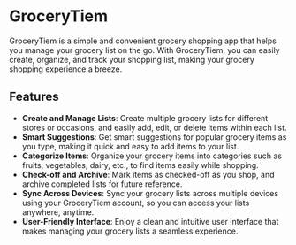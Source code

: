 # GroceryTiem

GroceryTiem is a simple and convenient grocery shopping app that helps you manage your grocery list on the go. With GroceryTiem, you can easily create, organize, and track your shopping list, making your grocery shopping experience a breeze.

## Features

- **Create and Manage Lists**: Create multiple grocery lists for different stores or occasions, and easily add, edit, or delete items within each list.
- **Smart Suggestions**: Get smart suggestions for popular grocery items as you type, making it quick and easy to add items to your list.
- **Categorize Items**: Organize your grocery items into categories such as fruits, vegetables, dairy, etc., to find items easily while shopping.
- **Check-off and Archive**: Mark items as checked-off as you shop, and archive completed lists for future reference.
- **Sync Across Devices**: Sync your grocery lists across multiple devices using your GroceryTiem account, so you can access your lists anywhere, anytime.
- **User-Friendly Interface**: Enjoy a clean and intuitive user interface that makes managing your grocery lists a seamless experience.
